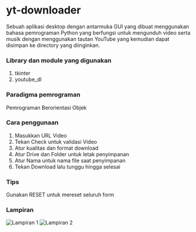 # yt-downloader
Sebuah aplikasi desktop dengan antarmuka GUI yang dibuat menggunakan bahasa pemrograman Python yang berfungsi untuk mengunduh video serta musik dengan menggunakan tautan YouTube yang kemudian dapat disimpan ke directory yang diinginkan.

### Library dan module yang digunakan
1. tkinter
2. youtube_dl

### Paradigma pemrograman
Pemrograman Berorientasi Objek

### Cara penggunaan
1. Masukkan URL Video
2. Tekan Check untuk validasi Video
3. Atur kualitas dan format download
4. Atur Drive dan Folder untuk letak penyimpanan
5. Atur Nama untuk nama file saat  penyimpanan
6. Tekan Download lalu tunggu hingga selesai

### Tips
Gunakan RESET untuk mereset seluruh form

### Lampiran
![Lampiran 1](https://drive.google.com/uc?export=download&id=1SoQC83ZcbvQPPcoRFmiuLsAeCn5taVRs)
![Lampiran 2](https://drive.google.com/uc?export=download&id=17AdTUmgbR4TA2UdaIheKdR4XO1A1IETV)
